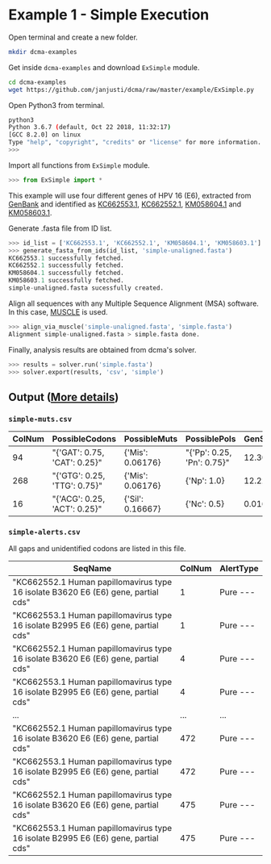# Example 1 - Simple Execution

Open terminal and create a new folder.

```bash
mkdir dcma-examples
```

Get inside `dcma-examples` and download `ExSimple` module.

```bash
cd dcma-examples
wget https://github.com/janjusti/dcma/raw/master/example/ExSimple.py
```

Open Python3 from terminal.

```bash
python3
Python 3.6.7 (default, Oct 22 2018, 11:32:17) 
[GCC 8.2.0] on linux
Type "help", "copyright", "credits" or "license" for more information.
>>> 
```

Import all functions from `ExSimple` module.

```python
>>> from ExSimple import *
```

This example will use four different genes of HPV 16 (E6), extracted from [GenBank](https://www.ncbi.nlm.nih.gov/genbank/) and identified as [KC662553.1](https://www.ncbi.nlm.nih.gov/nuccore/KC662553.1), [KC662552.1](https://www.ncbi.nlm.nih.gov/nuccore/KC662552.1), [KM058604.1](https://www.ncbi.nlm.nih.gov/nuccore/KM058604.1) and [KM058603.1](https://www.ncbi.nlm.nih.gov/nuccore/KM058603.1).

Generate .fasta file from ID list.

```python
>>> id_list = ['KC662553.1', 'KC662552.1', 'KM058604.1', 'KM058603.1']
>>> generate_fasta_from_ids(id_list, 'simple-unaligned.fasta')
KC662553.1 successfully fetched.
KC662552.1 successfully fetched.
KM058604.1 successfully fetched.
KM058603.1 successfully fetched.
simple-unaligned.fasta sucessfully created.
```

Align all sequences with any Multiple Sequence Alignment (MSA) software. In this case, [MUSCLE](https://www.drive5.com/muscle/) is used.

```python
>>> align_via_muscle('simple-unaligned.fasta', 'simple.fasta')
Alignment simple-unaligned.fasta > simple.fasta done.
```

Finally, analysis results are obtained from dcma's solver.

```python
>>> results = solver.run('simple.fasta')
>>> solver.export(results, 'csv', 'simple')
```

## Output ([More details](../docs/report-exp.md))

### `simple-muts.csv`

| ColNum | PossibleCodons               | PossibleMuts     | PossiblePols               | GenScore |
|--------|------------------------------|------------------|----------------------------|----------|
| 94     | "{'GAT': 0.75, 'CAT': 0.25}" | {'Mis': 0.06176} | "{'Pp': 0.25, 'Pn': 0.75}" | 12.30298 |
| 268    | "{'GTG': 0.25, 'TTG': 0.75}" | {'Mis': 0.06176} | {'Np': 1.0}                | 12.22848 |
| 16     | "{'ACG': 0.25, 'ACT': 0.25}" | {'Sil': 0.16667} | {'Nc': 0.5}                | 0.0165   |

### `simple-alerts.csv`

All gaps and unidentified codons are listed in this file.

| SeqName                                                                              | ColNum | AlertType   |
|--------------------------------------------------------------------------------------|--------|-------------|
| "KC662552\.1 Human papillomavirus type 16 isolate B3620 E6 \(E6\) gene, partial cds" | 1      | Pure \-\-\- |
| "KC662553\.1 Human papillomavirus type 16 isolate B2995 E6 \(E6\) gene, partial cds" | 1      | Pure \-\-\- |
| "KC662552\.1 Human papillomavirus type 16 isolate B3620 E6 \(E6\) gene, partial cds" | 4      | Pure \-\-\- |
| "KC662553\.1 Human papillomavirus type 16 isolate B2995 E6 \(E6\) gene, partial cds" | 4      | Pure \-\-\- |
| \.\.\.                                                                               | \.\.\. | \.\.\.      |
| "KC662552\.1 Human papillomavirus type 16 isolate B3620 E6 \(E6\) gene, partial cds" | 472    | Pure \-\-\- |
| "KC662553\.1 Human papillomavirus type 16 isolate B2995 E6 \(E6\) gene, partial cds" | 472    | Pure \-\-\- |
| "KC662552\.1 Human papillomavirus type 16 isolate B3620 E6 \(E6\) gene, partial cds" | 475    | Pure \-\-\- |
| "KC662553\.1 Human papillomavirus type 16 isolate B2995 E6 \(E6\) gene, partial cds" | 475    | Pure \-\-\- |